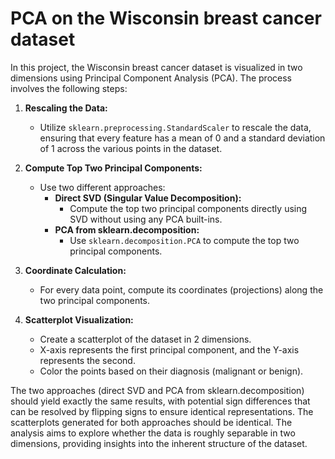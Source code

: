 # PCA on the Wisconsin breast cancer dataset

In this project, the Wisconsin breast cancer dataset is visualized in two dimensions using Principal Component Analysis (PCA). The process involves the following steps:

1. **Rescaling the Data:**
   - Utilize `sklearn.preprocessing.StandardScaler` to rescale the data, ensuring that every feature has a mean of 0 and a standard deviation of 1 across the various points in the dataset.

2. **Compute Top Two Principal Components:**
   - Use two different approaches:
      - **Direct SVD (Singular Value Decomposition):**
         - Compute the top two principal components directly using SVD without using any PCA built-ins.
      - **PCA from sklearn.decomposition:**
         - Use `sklearn.decomposition.PCA` to compute the top two principal components.

3. **Coordinate Calculation:**
   - For every data point, compute its coordinates (projections) along the two principal components.

4. **Scatterplot Visualization:**
   - Create a scatterplot of the dataset in 2 dimensions.
   - X-axis represents the first principal component, and the Y-axis represents the second.
   - Color the points based on their diagnosis (malignant or benign).

The two approaches (direct SVD and PCA from sklearn.decomposition) should yield exactly the same results, with potential sign differences that can be resolved by flipping signs to ensure identical representations. The scatterplots generated for both approaches should be identical. The analysis aims to explore whether the data is roughly separable in two dimensions, providing insights into the inherent structure of the dataset.
